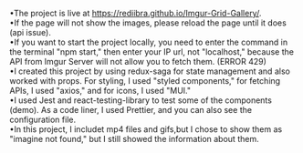 •The project is live at https://rediibra.github.io/Imgur-Grid-Gallery/. <br>
•If the page will not show the images, please reload the page until it does (api issue).<br>
•If you want to start the project locally, you need to enter the command in the terminal "npm start," then enter your IP url, not "localhost," because the API from Imgur Server will not allow you to fetch them. (ERROR 429)<br>
•I created this project by using redux-saga for state management and also worked with props. For styling, I used "styled components," for fetching APIs, I used "axios," and for icons, I used "MUI."<br> •I used Jest and react-testing-library to test some of the components (demo). As a code liner, I used Prettier, and you can also see the configuration file.<br>•In this project, I includet mp4 files and gifs,but I chose to show them as "imagine not found," but I still showed the information about them.
